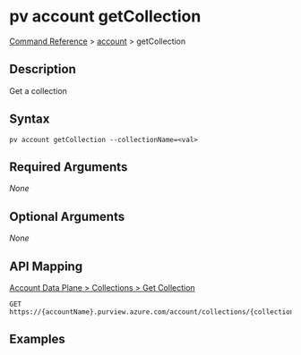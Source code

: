# pv account getCollection
[Command Reference](../../../README.md#command-reference) > [account](./main.md) > getCollection

## Description
Get a collection

## Syntax
```
pv account getCollection --collectionName=<val>
```

## Required Arguments
*None*

## Optional Arguments
*None*

## API Mapping
[Account Data Plane > Collections > Get Collection](https://docs.microsoft.com/en-us/rest/api/purview/accountdataplane/collections/get-collection)
```
GET https://{accountName}.purview.azure.com/account/collections/{collectionName}
```

## Examples
```powershell

```
